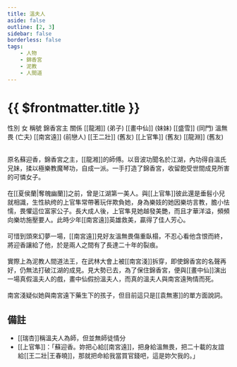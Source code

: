 ```yaml
---
title: 溫夫人
aside: false
outline: [2, 3]
sidebar: false
borderless: false
tags:
    - 人物
    - 錦香宮
    - 泥教
    - 人間道
---
```


# {{ $frontmatter.title }}

<ChTabs position="bottom">
	<ChTab title="溫夫人">
		<Ch src='/images/characters/special402/normal.png' position='right'/>
		<ChName nameZh='溫夫人' nameEn='Lady Wen' position='right' />
		<ChTable>
			<ChTr>
				<ChTd isTitle=true>
					性別
				</ChTd>
				<ChTd>
					女
				</ChTd>
			</ChTr>
			<ChTr>
				<ChTd isTitle=true>
					稱號
				</ChTd>
				<ChTd>
					錦香宮主
				</ChTd>
			</ChTr>
			<ChTr>
				<ChTd isTitle=true position='center'>
					關係
				</ChTd>
			</ChTr>
			<ChTr>
				<ChTd position='center'>
					[[龍湘]] (弟子)
				</ChTd>
			</ChTr>
			<ChTr>
				<ChTd position='center'>
					[[畫中仙]] (妹妹)
				</ChTd>
			</ChTr>
			<ChTr>
				<ChTd position='center'>
					[[盛雪]] (同門)
				</ChTd>
			</ChTr>
			<ChTr>
				<ChTd position='center'>
					溫無畏 (亡夫)
				</ChTd>
			</ChTr>
			<ChTr>
				<ChTd position='center'>
					[[南宮遠]] (前戀人)
				</ChTd>
			</ChTr>
			<ChTr>
				<ChTd position='center'>
					[[王二壯]] (舊友)
				</ChTd>
			</ChTr>
			<ChTr>
				<ChTd position='center'>
					[[上官隼]] (舊友)
				</ChTd>
			</ChTr>
			<ChTr>
				<ChTd position='center'>
					[[龍淵]] (舊友)
				</ChTd>
			</ChTr>
		</ChTable>
	</ChTab>
	<ChTab title="蘇迎香">
		<Ch src='/images/characters/special402/normal2.png' position='right'/>
		<ChName nameZh='蘇迎香' nameEn='Su Ying Xiang' position='right' />
	</ChTab>
</ChTabs>
<br><br>

原名蘇迎香，錦香宮之主，[[龍湘]]的師傅。以音波功聞名於江湖，內功得自溫氏兄妹，揉以極樂教魔琴功，自成一派。一手打造了錦香宮，收留飽受世間成見所害的可憐女子。
<br><br>
在[[夏侯蘭|奪魄幽蘭]]之前，曾是江湖第一美人。與[[上官隼]]彼此還是垂髫小兒就相識，生性紈绔的上官隼常帶著玩伴欺負她，身為樂妓的她因樂坊言教，膽小怯懦，畏懼這位富家公子。長大成人後，上官隼見她越發美艷，而且才華洋溢，頻頻向樂坊施壓要人。此時少年[[南宮遠]]英雄救美，贏得了佳人芳心。
<br><br>
可惜到頭來幻夢一場，[[南宮遠]]見好友溫無畏傷重臥榻，不忍心看他含恨而終，將迎香讓給了他，於是兩人之間有了長達二十年的裂痕。
<br><br>
實際上為泥教人間道法王，在武林大會上被[[南宮淺]]拆穿，即使錦香宮的名聲再好，仍無法打破江湖的成見。見大勢已去，為了保住錦香宮，便與[[畫中仙]]演出一場真假溫夫人的戲，畫中仙假扮溫夫人，而真的溫夫人與南宮遠殉情而死。
<br><br>
南宮淺疑似她與南宮遠下藥生下的孩子，但目前這只是[[袁無憲]]的單方面說詞。

## 備註

- [[瑞杏]]稱溫夫人為師，但並無師徒情分
- [[上官隼]]：「蘇迎香。妳把心給[[南宮遠]]，把身給溫無畏，把二十載的友誼給[[王二壯|王春曉]]，那就把命給我當買官錢吧，這是妳欠我的。」

